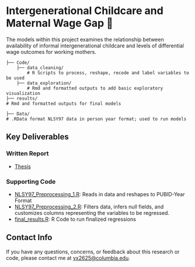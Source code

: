 #  Intergenerational Childcare and Maternal Wage Gap 💼
The models within this project examines the relationship between availability of informal intergenerational childcare and levels of differential wage outcomes for working mothers.

	├── Code/
		├── data_cleaning/
	    	# R Scripts to process, reshape, recode and label variables to be used 
		├── data_exploration/
	    	# Rmd and formatted outputs to add basic exploratory visualization 
	├── results/
	# Rmd and formatted outputs for final models 
	
	├── Data/
	# .RData format NLSY97 data in person year format; used to run models

  
## Key Deliverables
### Written Report 
* [Thesis](https://github.com/connixu/Intergenerational_Childcare_Maternal_Wage_Gap/blob/main/report_drafts/Thesis_Draft.pdf)

### Supporting Code 
* [NLSY97_Preprocessing_1.R](https://github.com/connixu/Intergenerational_Childcare_Maternal_Wage_Gap/blob/main/code/data_cleaning/NLSY97_Preprocessing_1.R): Reads in data and reshapes to PUBID-Year Format 
* [NLSY97_Preprocessing_2.R](https://github.com/connixu/Intergenerational_Childcare_Maternal_Wage_Gap/blob/main/code/data_cleaning/NLSY97_Preprocessing_2.R): Filters data, infers null fields, and customizes columns representing the variables to be regressed. 
* [final_results.R](https://github.com/connixu/Intergenerational_Childcare_Maternal_Wage_Gap/blob/main/code/results/final_results.R): R Code to run finalized regressions


## Contact Info

If you have any questions, concerns, or feedback about this research or code, please contact me at yx2625@columbia.edu. 
